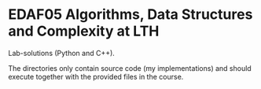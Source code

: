 # EDAF05 Algorithms, Data Structures and Complexity at LTH

Lab-solutions (Python and C++).

The directories only contain source code (my implementations) and should execute together with the provided files in the course.
